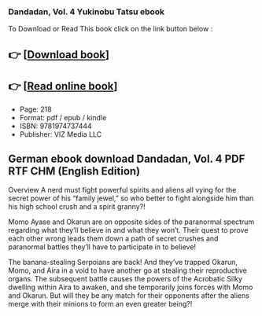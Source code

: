 ### Dandadan, Vol. 4 Yukinobu Tatsu ebook

To Download or Read This book click on the link button below :

## 👉  [**[Download book](http://ebooksharez.info/download.php?group=book&from=github.com&id=675240&lnk=1066 "Download book")**]

## 👉  [**[Read online book](http://ebooksharez.info/download.php?group=book&from=github.com&id=675240&lnk=1066 "Read online book")**]


* Page: 218
* Format: pdf / epub / kindle
* ISBN: 9781974737444
* Publisher: VIZ Media LLC



## German ebook download Dandadan, Vol. 4 PDF RTF CHM (English Edition)


Overview
A nerd must fight powerful spirits and aliens all vying for the secret power of his “family jewel,” so who better to fight alongside him than his high school crush and a spirit granny?!

 Momo Ayase and Okarun are on opposite sides of the paranormal spectrum regarding what they’ll believe in and what they won’t. Their quest to prove each other wrong leads them down a path of secret crushes and paranormal battles they’ll have to participate in to believe!

 The banana-stealing Serpoians are back! And they’ve trapped Okarun, Momo, and Aira in a void to have another go at stealing their reproductive organs. The subsequent battle causes the powers of the Acrobatic Silky dwelling within Aira to awaken, and she temporarily joins forces with Momo and Okarun. But will they be any match for their opponents after the aliens merge with their minions to form an even greater being?!



